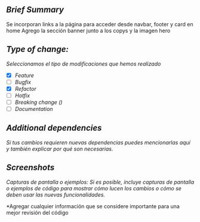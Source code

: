 ## *Brief Summary*

Se incorporan links a la página para acceder desde navbar, footer y card en home
Agrego la sección banner junto a los copys y la imagen hero


## *Type of change:*

*Seleccionamos el tipo de modificaciones que hemos realizado*

- [x]  *Feature*
- [ ]  *Bugfix*
- [x]  *Refactor*
- [ ]  *Hotfix*
- [ ]  *Breaking change ()*
- [ ]  *Documentation*

## *Additional dependencies*

*Si tus cambios requieren nuevas dependencias puedes mencionarlas aquí y también explicar por qué son necesarias.*

## *Screenshots*

*Capturas de pantalla o ejemplos: Si es posible, incluye capturas de pantalla o ejemplos de código para mostrar cómo lucen los cambios o cómo se deben usar las nuevas funcionalidades.*

*Agregar cualquier información que se considere importante para una mejor revisión del código
